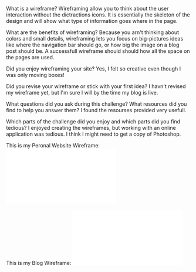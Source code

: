 What is a wireframe?
Wireframing allow you to think about the user interaction without the dictractions icons. It is essentially the skeleton of the design and will show what type of information goes where in the page.

What are the benefits of wireframing?
Because you arn't thinking about colors and small details, wireframing lets you focus on big-pictures ideas like where the navigation bar should go, or how big the image on a blog post should be. A sucsessfull wireframe should should how all the space on the pages are used.

Did you enjoy wireframing your site?
Yes, I felt so creative even though I was only moving boxes!

Did you revise your wireframe or stick with your first idea?
I havn't revised my wireframe yet, but I'm sure I will by the time my blog is live.

What questions did you ask during this challenge? What resources did you find to help you answer them?
I found the resourses provided very usefull.

Which parts of the challenge did you enjoy and which parts did you find tedious?
I enjoyed creating the wireframes, but working with an online application was tedious. I think I might need to get a copy of Photoshop.

This is my Peronal Website Wireframe:
![Alt text](/week2/imgs/wireframe-index.pdf?raw=true "Personal Website Wireframe")

This is my Blog Wireframe:
![Alt text](/week2/imgs/wireframe-blog-index.pdf?raw=true "My Site Map")